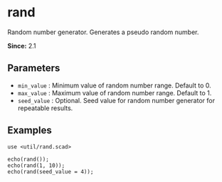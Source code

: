 # rand

Random number generator. Generates a pseudo random number.

**Since:** 2.1

## Parameters

- `min_value` : Minimum value of random number range. Default to 0.
- `max_value` : Maximum value of random number range. Default to 1.
- `seed_value` : Optional. Seed value for random number generator for repeatable results. 

## Examples

    use <util/rand.scad>
    
    echo(rand());              
    echo(rand(1, 10));
    echo(rand(seed_value = 4));    

    